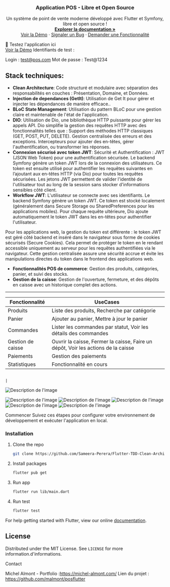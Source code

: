 
<!-- PROJECT LOGO --> <p align="center"> <h3 align="center">Application POS - Libre et Open Source</h3> <p align="center"> Un système de point de vente moderne développé avec Flutter et Symfony, libre et open source ! <br /> <a href="https://github.com/malmont/posflutter"><strong>Explorer la documentation »</strong></a> <br /> <a href="https://malmont.github.io/posflutterweb/">Voir la Démo</a> · <a href="https://github.com/malmont/posflutter/issues">Signaler un Bug</a> · <a href="https://github.com/malmont/posflutter/issues">Demander une Fonctionnalité</a> </p> </p>


🔗 Testez l'application ici
<br /> <a href="https://malmont.github.io/posflutterweb/">Voir la Démo</a> 
Identifiants de test :

Login : test@pos.com
Mot de passe : Test@1234
## Stack techniques:

* **Clean Architecture**: Code structuré et modulaire avec séparation des responsabilités en couches : Présentation, Domaine, et Données.
* **Injection de dependances (GetIt)**:  Utilisation de Get It pour gérer et injecter les dépendances de manière efficace..
* **BLoC State Management**: Utilisation du pattern BLoC pour une gestion claire et maintenable de l'état de l'application.
* **DIO**: Utilisation de Dio, une bibliothèque HTTP puissante pour gérer les appels API. Dio simplifie la gestion des requêtes HTTP avec des fonctionnalités telles que :
Support des méthodes HTTP classiques (GET, POST, PUT, DELETE).
Gestion centralisée des erreurs et des exceptions.
Intercepteurs pour ajouter des en-têtes, gérer l'authentification, ou transformer les réponses.
* **Connexion sécurisé avec token JWT**:  Sécurité et Authentification :
JWT (JSON Web Token) pour une authentification sécurisée. Le backend Symfony génère un token JWT lors de la connexion des utilisateurs.
Ce token est ensuite utilisé pour authentifier les requêtes suivantes en l’ajoutant aux en-têtes HTTP (via Dio) pour toutes les requêtes sécurisées.
Les jetons JWT permettent de valider l'identité de l'utilisateur tout au long de la session sans stocker d'informations sensibles côté client.
* **Workflow JWT**:
L'utilisateur se connecte avec ses identifiants. Le backend Symfony génère un token JWT. Ce token est stocké localement (généralement dans Secure Storage ou SharedPreferences pour les applications mobiles). Pour chaque requête ultérieure, Dio ajoute automatiquement le token JWT dans les en-têtes pour authentifier l'utilisateur.

Pour les applications web, la gestion du token est différente : le token JWT est géré côté backend et inséré dans le navigateur sous forme de cookies sécurisés (Secure Cookies). Cela permet de protéger le token en le rendant accessible uniquement au serveur pour les requêtes authentifiées via le navigateur. Cette gestion centralisée assure une sécurité accrue et évite les manipulations directes du token dans le frontend des applications web. 

* **Fonctionnalités POS de commerce**: Gestion des produits, catégories, panier, et suivi des stocks.
* **Gestion de la caisse**: Gestion de l'ouverture, fermeture, et des dépôts en caisse avec un historique complet des actions.
<!-- Features -->
---
| Fonctionnalité | UseCases                                                                                                                                                                                                   |
|---------------|------------------------------------------------------------------------------------------------------------------------------------------------------------------------------------------------------------|
| Produits       | Liste des produits, Recherche par catégorie
| Panier        | Ajouter au panier, Mettre à jour le panier
| Commandes       | Lister les commandes par statut, Voir les détails des commandes
| Gestion de caisse	       | Ouvrir la caisse, Fermer la caisse, Faire un dépôt, Voir les actions de la caisse
| Paiements       | Gestion des paiements
| Statistiques       | Fonctionnalité en cours

                                                                           |

![Description de l'image](https://ucarecdn.com/95ecd1f7-a387-4e51-a2e4-4b184a0dd4c6/screen2.png)

![Description de l'image](https://ucarecdn.com/f6bca80f-7961-40bd-802a-5b3762163997/screen5.png)
![Description de l'image](https://ucarecdn.com/32fb665f-65f2-42b6-b8fd-73346991edee/screen4.png)
![Description de l'image](https://ucarecdn.com/ac58230a-58d3-404f-a237-52024f77ab39/screen6.png)
![Description de l'image](https://ucarecdn.com/b3347019-444c-491a-a8b0-6d96884cdce6/screen7.png)
![Description de l'image](https://ucarecdn.com/c5889688-16d9-46f4-8c2f-b10f867ad9ef/screen3.png)

Commencer
Suivez ces étapes pour configurer votre environnement de développement et exécuter l'application en local.

### Installation

1. Clone the repo
   ```sh
   git clone https://github.com/Sameera-Perera/Flutter-TDD-Clean-Architecture-E-Commerce-App.git
   ```
2. Install packages
   ```sh
   flutter pub get
   ```
3. Run app
   ```sh
   flutter run lib/main.dart
   ```
4. Run test
   ```sh
   flutter test
   ```
For help getting started with Flutter, view our online
[documentation](https://flutter.io/).

<!-- LICENSE -->
## License

Distributed under the MIT License. See `LICENSE` for more information.d'informations.

Contact

Michel Almont - Portfolio :https://michel-almont.com/
Lien du projet : https://github.com/malmont/posflutter


